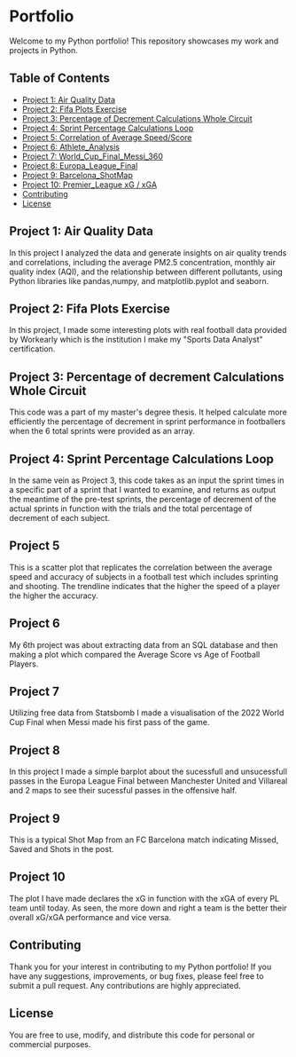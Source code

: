 # Portfolio

Welcome to my Python portfolio! This repository showcases my work and projects in Python.

## Table of Contents

- [Project 1: Air Quality Data](#project-1-air-quality-data)
- [Project 2: Fifa Plots Exercise](#project-2-Fifa-Plots-Exercise)
- [Project 3: Percentage of Decrement Calculations Whole Circuit](#project-3-Percentage-of-Decrement-Calculations-Whole-Circuit)
- [Project 4: Sprint Percentage Calculations Loop](#project-4-Sprint-Percentage-Calculations-Loop)
- [Project 5: Correlation of Average Speed/Score](#project-5-Correlation-of-Average-Speed/Score)
- [Project 6: Athlete_Analysis](#project-6-Athlete_Analysis.py)
- [Project 7: World_Cup_Final_Messi_360](#World_Cup_Final_Messi_360)
- [Project 8: Europa_League_Final](#Europa_League_Final)
- [Project 9: Barcelona_ShotMap](#Barcelona_ShotMap)
- [Project 10: Premier_League xG / xGA](#Premier_League_xG_/_xGA)
- [Contributing](#contributing)
- [License](#license)

## Project 1:  Air Quality Data

In this project I analyzed the data and generate insights on air quality trends and correlations, including the average PM2.5 concentration, monthly air quality index (AQI), and the relationship between different pollutants, using Python libraries like pandas,numpy, and matplotlib.pyplot and seaborn.

## Project 2:  Fifa Plots Exercise

In this project, I made some interesting plots with real football data provided by Workearly which is the institution I make my "Sports Data Analyst" certification. 

## Project 3:  Percentage of decrement Calculations Whole Circuit

This code was a part of my master's degree thesis. It helped calculate more efficiently the percentage of decrement in sprint performance in footballers when the 6 total sprints were provided as an array. 

## Project 4: Sprint Percentage Calculations Loop

In the same vein as Project 3, this code takes as an input the sprint times in a specific part of a sprint that I wanted to examine, and returns as output the meantime of the pre-test sprints, the percentage of decrement of the actual sprints in function with the trials and the total percentage of decrement of each subject.

## Project 5
This is a scatter plot that replicates the correlation between the average speed and accuracy of subjects in a football test which includes sprinting and shooting. The trendline indicates that the higher the speed of a player the higher the accuracy. 

## Project 6 
My 6th project was about extracting data from an SQL database and then making a plot which compared the Average Score vs Age of Football Players.

## Project 7
Utilizing free data from Statsbomb I made a visualisation of the 2022 World Cup Final when Messi made his first pass of the game.

## Project 8
In this project I made a simple barplot about the sucessfull and unsucessfull passes in the Europa League Final between Manchester United and Villareal and 2 maps to see their sucessful passes in the offensive half.

## Project 9 
This is a typical Shot Map from an FC Barcelona match indicating Missed, Saved and Shots in the post.

## Project 10 
The plot I have made declares the xG in function with the xGA of every PL team until today. As seen, the more down and right a team is the better their overall xG/xGA performance and vice versa.

## Contributing

Thank you for your interest in contributing to my Python portfolio! If you have any suggestions, improvements, or bug fixes, please feel free to submit a pull request. Any contributions are highly appreciated.

## License

You are free to use, modify, and distribute this code for personal or commercial purposes.
